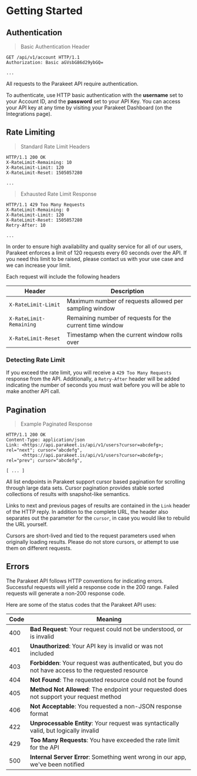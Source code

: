 # Getting Started

## Authentication

> Basic Authentication Header

```http
GET /api/v1/account HTTP/1.1
Authorization: Basic aGVsbG86d29ybGQ=

...
```

All requests to the Parakeet API require authentication.

To authenticate, use HTTP basic authentication with the **username** set to your Account ID, and the **password** set to your API Key. You can access your API key at any time by visiting your Parakeet Dashboard (on the Integrations page).

## Rate Limiting

> Standard Rate Limit Headers

```http
HTTP/1.1 200 OK
X-RateLimit-Remaining: 10
X-RateLimit-Limit: 120
X-RateLimit-Reset: 1505057280

...
```

> Exhausted Rate Limit Response

```http
HTTP/1.1 429 Too Many Requests
X-RateLimit-Remaining: 0
X-RateLimit-Limit: 120
X-RateLimit-Reset: 1505057280
Retry-After: 10

...
```

In order to ensure high availability and quality service for all of our users, Parakeet enforces a limit of 120 requests every 60 seconds over the API. If you need this limit to be raised, please contact us with your use case and we can increase your limit.

Each request will include the following headers

Header | Description
-------|--------
`X-RateLimit-Limit` | Maximum number of requests allowed per sampling window
`X-RateLimit-Remaining` | Remaining number of requests for the current time window
`X-RateLimit-Reset` | Timestamp when the current window rolls over 

### Detecting Rate Limit

If you exceed the rate limit, you will receive a `429 Too Many Requests` response from the API. Additionally, a `Retry-After` header will be added indicating the number of seconds you must wait before you will be able to make another API call.

## Pagination

> Example Paginated Response

```http
HTTP/1.1 200 OK
Content-Type: application/json
Link: <https://api.parakeet.is/api/v1/users?cursor=abcdefg>; rel="next"; cursor="abcdefg",
      <https://api.parakeet.is/api/v1/users?cursor=abcdefg>; rel="prev"; cursor="abcdefg",

[ ... ]
```

All list endpoints in Parakeet support cursor based pagination for scrolling through large data sets. Cursor pagination provides stable sorted collections of results with snapshot-like semantics.

Links to next and previous pages of results are contained in the `Link` header of the HTTP reply. In addition to the complete URL, the header also separates out the parameter for the `cursor`, in case you would like to rebuild the URL yourself.

<aside class="notice">
Cursors are short-lived and tied to the request parameters used when originally loading results. Please do not store cursors, or attempt to use them on different requests.
</aside>

## Errors

The Parakeet API follows HTTP conventions for indicating errors. Successful requests will yield a response code in the 200 range. Failed requests will generate a non-200 response code.

Here are some of the status codes that the Parakeet API uses:

Code | Meaning
---------- | -------
400 | **Bad Request**: Your request could not be understood, or is invalid
401 | **Unauthorized**: Your API key is invalid or was not included
403 | **Forbidden**: Your request was authenticated, but you do not have access to the requested resource
404 | **Not Found**: The requested resource could not be found
405 | **Method Not Allowed**: The endpoint your requested does not support your request method
406 | **Not Acceptable**: You requested a non-JSON response format
422 | **Unprocessable Entity**: Your request was syntactically valid, but logically invalid
429 | **Too Many Requests**: You have exceeded the rate limit for the API
500 | **Internal Server Error**: Something went wrong in our app, we've been notified
